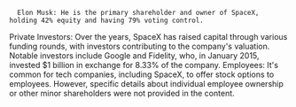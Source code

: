       Elon Musk: He is the primary shareholder and owner of SpaceX, holding 42% equity and having 79% voting control.
Private Investors: Over the years, SpaceX has raised capital through various funding rounds, with investors contributing to the company's valuation. Notable investors include Google and Fidelity, who, in January 2015, invested $1 billion in exchange for 8.33% of the company.
Employees: It's common for tech companies, including SpaceX, to offer stock options to employees. However, specific details about individual employee ownership or other minor shareholders were not provided in the content.


